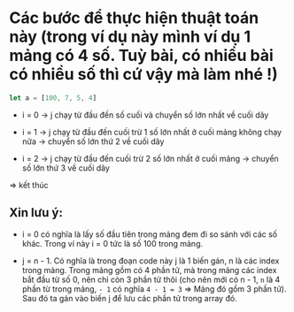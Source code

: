 # Các bước để thực hiện thuật toán này (trong ví dụ này mình ví dụ 1 mảng có 4 số. Tuỳ bài, có nhiều bài có nhiều số thì cứ vậy mà làm nhé !)

```js
let a = [100, 7, 5, 4]
```

- i = 0 -> j chạy từ đầu đến số cuối và chuyển số lớn nhất về cuối dãy

- i = 1 -> j chạy từ đầu đến cuối trừ 1 số lớn nhất ở cuối mảng không chạy nữa -> chuyển số lớn thứ
	2 về cuối dãy

- i = 2 -> j chạy từ đầu đến cuối trừ 2 số lớn nhất ở cuối mảng -> chuyển số lớn thứ 3 về cuối dãy

=> kết thúc

## Xin lưu ý:

- i = 0 có nghĩa là lấy số đầu tiên trong mảng đem đi so sánh với các số khác. Trong ví này i = 0
	tức là số 100 trong mảng.

- j = n - 1. Có nghĩa là trong đoạn code này j là 1 biến gán, n là các index trong mảng. Trong mảng
	gồm có 4 phần tử, mà trong mảng các index bắt đầu từ số 0, nên chỉ còn 3 phần tử thôi
	(cho nên mới có n - 1, `n` là 4 phần từ trong mảng, `- 1` có nghĩa `4 - 1 = 3` => Mảng đó gồm 3
	phần tử). Sau đó ta gán vào biến j để lưu các phần tử trong array đó.